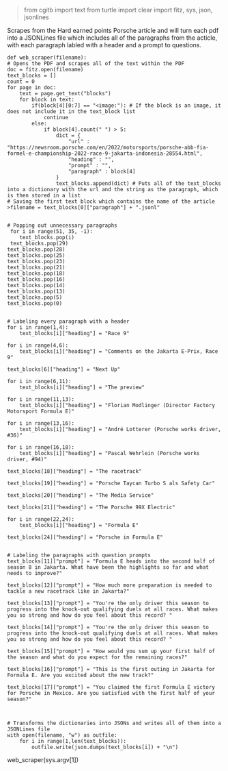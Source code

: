 >from cgitb import text
from turtle import clear
import fitz, sys, json, jsonlines


Scrapes from the Hard earned points Porsche article and will turn each pdf into a JSONLines file which includes all of the paragraphs from the acticle, with each paragraph labled with a header and a prompt to questions.

	  
	def web_scraper(filename):
	# Opens the PDF and scrapes all of the text within the PDF
	doc = fitz.open(filename)
    text_blocks = []
    count = 0
    for page in doc:
        text = page.get_text("blocks")
        for block in text:
            if(block[4][0:7] == "<image:"): # If the block is an image, it does not include it in the text_block list
                continue
            else:
                if block[4].count(" ") > 5:
                    dict = {
                        "url" : "https://newsroom.porsche.com/en/2022/motorsports/porsche-abb-fia-formel-e-championship-2022-race-9-jakarta-indonesia-28554.html",
                        "heading" : "",
                        "prompt" : "",
                        "paragraph" : block[4]
                    }
                    text_blocks.append(dict) # Puts all of the text_blocks into a dictionary with the url and the string as the paragraph, which is then stored in a list
    # Saving the first text block which contains the name of the article
    >filename = text_blocks[0]["paragraph"] + ".jsonl"

    
    # Popping out unnecessary paragraphs
	 for i in range(51, 35, -1):
        text_blocks.pop(i)
     text_blocks.pop(29)
    text_blocks.pop(28)
    text_blocks.pop(25)
    text_blocks.pop(23)
    text_blocks.pop(21)
    text_blocks.pop(18)
    text_blocks.pop(16)
    text_blocks.pop(14)
    text_blocks.pop(13)
    text_blocks.pop(5)
    text_blocks.pop(0)


    # Labeling every paragraph with a header
    for i in range(1,4):
        text_blocks[i]["heading"] = "Race 9"

    for i in range(4,6):
        text_blocks[i]["heading"] = "Comments on the Jakarta E-Prix, Race 9"

    text_blocks[6]["heading"] = "Next Up"

    for i in range(6,11):
        text_blocks[i]["heading"] = "The preview"

    for i in range(11,13):
        text_blocks[i]["heading"] = "Florian Modlinger (Director Factory Motorsport Formula E)"

    for i in range(13,16):
        text_blocks[i]["heading"] = "André Lotterer (Porsche works driver, #36)"

    for i in range(16,18):
        text_blocks[i]["heading"] = "Pascal Wehrlein (Porsche works driver, #94)"

    text_blocks[18]["heading"] = "The racetrack"

    text_blocks[19]["heading"] = "Porsche Taycan Turbo S als Safety Car"

    text_blocks[20]["heading"] = "The Media Service"

    text_blocks[21]["heading"] = "The Porsche 99X Electric"

    for i in range(22,24):
        text_blocks[i]["heading"] = "Formula E"

    text_blocks[24]["heading"] = "Porsche in Formula E"
    

    # Labeling the paragraphs with question prompts
    text_blocks[11]["prompt"] = "Formula E heads into the second half of season 8 in Jakarta. What have been the highlights so far and what needs to improve?"

    text_blocks[12]["prompt"] = "How much more preparation is needed to tackle a new racetrack like in Jakarta?"

    text_blocks[13]["prompt"] = "You're the only driver this season to progress into the knock-out qualifying duels at all races. What makes you so strong and how do you feel about this record? "

    text_blocks[14]["prompt"] = "You're the only driver this season to progress into the knock-out qualifying duels at all races. What makes you so strong and how do you feel about this record? "

    text_blocks[15]["prompt"] = "How would you sum up your first half of the season and what do you expect for the remaining races?"

    text_blocks[16]["prompt"] = "This is the first outing in Jakarta for Formula E. Are you excited about the new track?"

    text_blocks[17]["prompt"] = "You claimed the first Formula E victory for Porsche in Mexico. Are you satisfied with the first half of your season?"



    # Transforms the dictionaries into JSONs and writes all of them into a JSONLines file
    with open(filename, "w") as outfile:
        for i in range(1,len(text_blocks)):
            outfile.write(json.dumps(text_blocks[i]) + "\n")
                
    


web_scraper(sys.argv[1])
